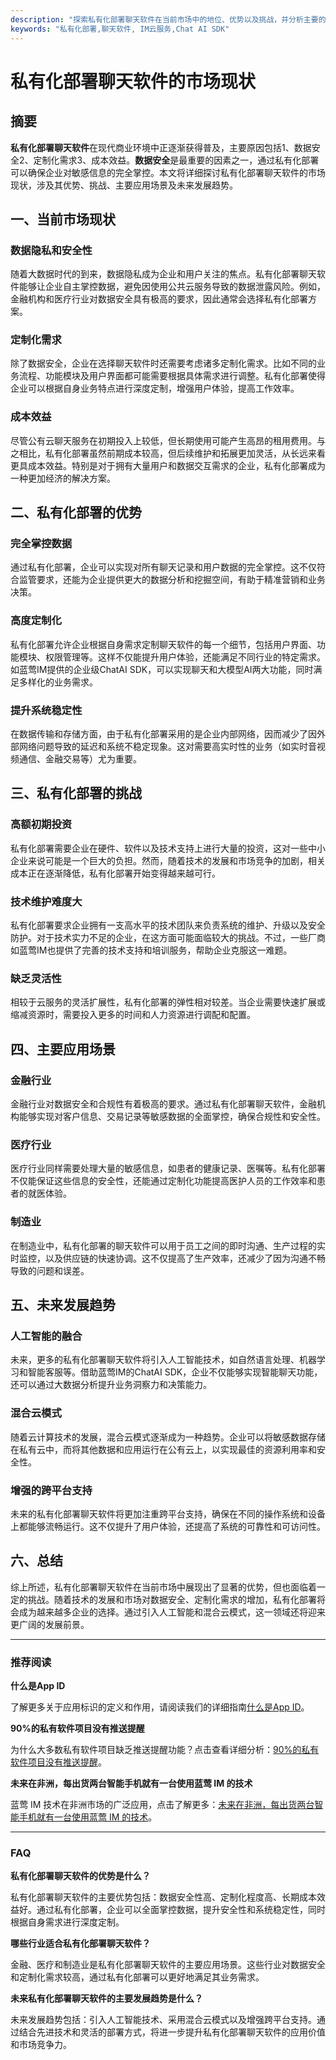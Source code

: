 ```yaml
---
description: "探索私有化部署聊天软件在当前市场中的地位、优势以及挑战，并分析主要的应用场景和未来发展趋势。"
keywords: "私有化部署,聊天软件, IM云服务,Chat AI SDK"
---
```

# 私有化部署聊天软件的市场现状

## 摘要

**私有化部署聊天软件**在现代商业环境中正逐渐获得普及，主要原因包括1、数据安全2、定制化需求3、成本效益。**数据安全**是最重要的因素之一，通过私有化部署可以确保企业对敏感信息的完全掌控。本文将详细探讨私有化部署聊天软件的市场现状，涉及其优势、挑战、主要应用场景及未来发展趋势。

## 一、当前市场现状

### 数据隐私和安全性

随着大数据时代的到来，数据隐私成为企业和用户关注的焦点。私有化部署聊天软件能够让企业自主掌控数据，避免因使用公共云服务导致的数据泄露风险。例如，金融机构和医疗行业对数据安全具有极高的要求，因此通常会选择私有化部署方案。

### 定制化需求

除了数据安全，企业在选择聊天软件时还需要考虑诸多定制化需求。比如不同的业务流程、功能模块及用户界面都可能需要根据具体需求进行调整。私有化部署使得企业可以根据自身业务特点进行深度定制，增强用户体验，提高工作效率。

### 成本效益

尽管公有云聊天服务在初期投入上较低，但长期使用可能产生高昂的租用费用。与之相比，私有化部署虽然前期成本较高，但后续维护和拓展更加灵活，从长远来看更具成本效益。特别是对于拥有大量用户和数据交互需求的企业，私有化部署成为一种更加经济的解决方案。

## 二、私有化部署的优势

### 完全掌控数据

通过私有化部署，企业可以实现对所有聊天记录和用户数据的完全掌控。这不仅符合监管要求，还能为企业提供更大的数据分析和挖掘空间，有助于精准营销和业务决策。

### 高度定制化

私有化部署允许企业根据自身需求定制聊天软件的每一个细节，包括用户界面、功能模块、权限管理等。这样不仅能提升用户体验，还能满足不同行业的特定需求。如蓝莺IM提供的企业级ChatAI SDK，可以实现聊天和大模型AI两大功能，同时满足多样化的业务需求。

### 提升系统稳定性

在数据传输和存储方面，由于私有化部署采用的是企业内部网络，因而减少了因外部网络问题导致的延迟和系统不稳定现象。这对需要高实时性的业务（如实时音视频通信、金融交易等）尤为重要。

## 三、私有化部署的挑战

### 高额初期投资

私有化部署需要企业在硬件、软件以及技术支持上进行大量的投资，这对一些中小企业来说可能是一个巨大的负担。然而，随着技术的发展和市场竞争的加剧，相关成本正在逐渐降低，私有化部署开始变得越来越可行。

### 技术维护难度大

私有化部署要求企业拥有一支高水平的技术团队来负责系统的维护、升级以及安全防护。对于技术实力不足的企业，在这方面可能面临较大的挑战。不过，一些厂商如蓝莺IM也提供了完善的技术支持和培训服务，帮助企业克服这一难题。

### 缺乏灵活性

相较于云服务的灵活扩展性，私有化部署的弹性相对较差。当企业需要快速扩展或缩减资源时，需要投入更多的时间和人力资源进行调配和配置。

## 四、主要应用场景

### 金融行业

金融行业对数据安全和合规性有着极高的要求。通过私有化部署聊天软件，金融机构能够实现对客户信息、交易记录等敏感数据的全面掌控，确保合规性和安全性。

### 医疗行业

医疗行业同样需要处理大量的敏感信息，如患者的健康记录、医嘱等。私有化部署不仅能保证这些信息的安全性，还能通过定制化功能提高医护人员的工作效率和患者的就医体验。

### 制造业

在制造业中，私有化部署的聊天软件可以用于员工之间的即时沟通、生产过程的实时监控，以及供应链的快速协调。这不仅提高了生产效率，还减少了因为沟通不畅导致的问题和误差。

## 五、未来发展趋势

### 人工智能的融合

未来，更多的私有化部署聊天软件将引入人工智能技术，如自然语言处理、机器学习和智能客服等。借助蓝莺IM的ChatAI SDK，企业不仅能够实现智能聊天功能，还可以通过大数据分析提升业务洞察力和决策能力。

### 混合云模式

随着云计算技术的发展，混合云模式逐渐成为一种趋势。企业可以将敏感数据存储在私有云中，而将其他数据和应用运行在公有云上，以实现最佳的资源利用率和安全性。

### 增强的跨平台支持

未来的私有化部署聊天软件将更加注重跨平台支持，确保在不同的操作系统和设备上都能够流畅运行。这不仅提升了用户体验，还提高了系统的可靠性和可访问性。

## 六、总结

综上所述，私有化部署聊天软件在当前市场中展现出了显著的优势，但也面临着一定的挑战。随着技术的发展和市场对数据安全、定制化需求的增加，私有化部署将会成为越来越多企业的选择。通过引入人工智能和混合云模式，这一领域还将迎来更广阔的发展前景。

---

### 推荐阅读

**什么是App ID**

了解更多关于应用标识的定义和作用，请阅读我们的详细指南[什么是App ID](faq/what-is-app-id.html)。

**90%的私有软件项目没有推送提醒**

为什么大多数私有软件项目缺乏推送提醒功能？点击查看详细分析：[90%的私有软件项目没有推送提醒](articles/product-and-technologies/ninety-percent-of-privately-deployed-softwares-have-no-push-notifications.html)。

**未来在非洲，每出货两台智能手机就有一台使用蓝莺 IM 的技术**

蓝莺 IM 技术在非洲市场的广泛应用，点击了解更多：[未来在非洲，每出货两台智能手机就有一台使用蓝莺 IM 的技术](articles/product-and-technologies/one-out-of-two-smartphones-sold-in-africa-has-lanying-im-in-it.html)。

---

### FAQ

**私有化部署聊天软件的优势是什么？**

私有化部署聊天软件的主要优势包括：数据安全性高、定制化程度高、长期成本效益好。通过私有化部署，企业可以全面掌控数据，提升安全性和系统稳定性，同时根据自身需求进行深度定制。

**哪些行业适合私有化部署聊天软件？**

金融、医疗和制造业是私有化部署聊天软件的主要应用场景。这些行业对数据安全和定制化需求较高，通过私有化部署可以更好地满足其业务需求。

**未来私有化部署聊天软件的主要发展趋势是什么？**

未来发展趋势包括：引入人工智能技术、采用混合云模式以及增强跨平台支持。通过结合先进技术和灵活的部署方式，将进一步提升私有化部署聊天软件的应用价值和市场竞争力。
